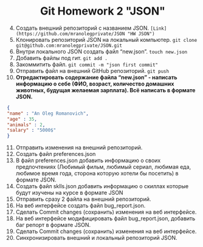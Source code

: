 <div align="center">

# Git Homework 2 "JSON"

</div>

 4.  Создать внешний репозиторий c названием JSON.  `[Link](https://github.com/mranolegprivate/JSON "HW JSON")`
 5. Клонировать репозиторий JSON на локальный компьютер.  `git clone git@github.com:mranolegprivate/JSON.git `
 6. Внутри локального JSON создать файл “new.json”.  `touch new.json`
 7. Добавить файлы под гит.  `git add .`
 8. Закоммитить файл.  `git commit -m "json first commit"`
 9. Отправить файл на внешний GitHub репозиторий.  `git push`
 10. <b>Отредактировать содержание файла “new.json” - написать информацию о себе (ФИО, возраст, количество домашних животных, будущая желаемая зарплата). Всё написать в формате JSON.</b>  
```json
{
"name" : "An Oleg Romanovich",
"age" : 35,
"animals" : 2,
"salary" : "5000$"
} 
```
 11. Отправить изменения на внешний репозиторий.
 12. Создать файл preferences.json
 13. В файл preferences.json добавить информацию о своих предпочтениях (Любимый фильм, любимый сериал, любимая еда, любимое время года, сторона которую хотели бы посетить) в формате JSON.
 14. Создать файл sklls.json добавить информацию о скиллах которые будут изучены на курсе в формате JSON
 15. Отправить сразу 2 файла на внешний репозиторий.
 16. На веб интерфейсе создать файл bug_report.json.
 17. Сделать Commit changes (сохранить) изменения на веб интерфейсе.
 18. На веб интерфейсе модифицировать файл bug_report.json, добавить баг репорт в формате JSON.
 19. Сделать Commit changes (сохранить) изменения на веб интерфейсе.
 20. Синхронизировать внешний и локальный репозиторий JSON.

